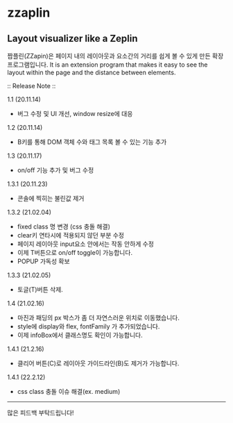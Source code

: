 # zzaplin

## Layout visualizer like a Zeplin

짭플린(ZZapin)은 페이지 내의 레이아웃과 요소간의 거리를 쉽게 볼 수 있게 만든 확장 프로그램입니다.
It is an extension program that makes it easy to see the layout within the page and the distance between elements.

:: Release Note ::

1.1 (20.11.14)
- 버그 수정 및 UI 개선, window resize에 대응

1.2 (20.11.14)
- B키를 통해 DOM 객체 수와 태그 목록 볼 수 있는 기능 추가

1.3 (20.11.17)
- on/off 기능 추가 및 버그 수정

1.3.1 (20.11.23)
- 콘솔에 찍히는 불린값 제거

1.3.2 (21.02.04)
- fixed class 명 변경 (css 충돌 해결)
- clear키 연타시에 적용되지 않던 부분 수정
- 페이지 레이아웃 input요소 안에서는 작동 안하게 수정
- 이제 T버튼으로 on/off toggle이 가능합니다.
- POPUP 가독성 확보

1.3.3 (21.02.05)
- 토글(T)버튼 삭제.

1.4 (21.02.16)
- 마진과 패딩의 px 박스가 좀 더 자연스러운 위치로 이동했습니다.
- style에 display와 flex, fontFamily 가 추가되었습니다.
- 이제 infoBox에서 클래스명도 확인이 가능합니다.

1.4.1 (21.2.16)
- 클리어 버튼(C)로 레이아웃 가이드라인(B)도 제거가 가능합니다.

1.4.1 (22.2.12)
- css class 충돌 이슈 해결(ex. medium)
---

많은 피드백 부탁드립니다!
